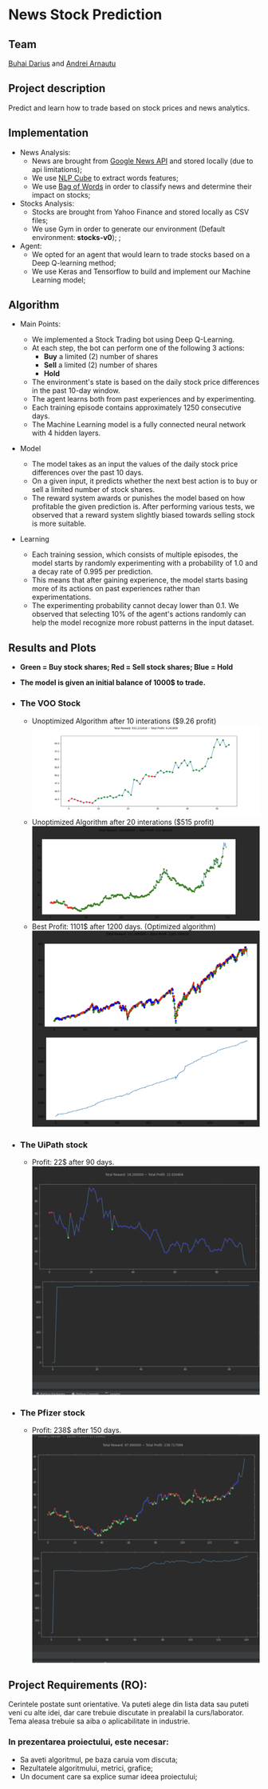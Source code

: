 # News Stock Prediction

## Team
[Buhai Darius](https://github.com/DariusBuhai) and [Andrei Arnautu](https://github.com/andreiarnautu)

## Project description
Predict and learn how to trade based on stock prices and news analytics.



## Implementation

 - News Analysis:
   - News are brought from [Google News API](https://newsapi.org/s/google-news-api) and stored locally (due to api limitations);
   - We use [NLP Cube](https://github.com/adobe/NLP-Cube) to extract words features;
   - We use [Bag of Words](https://en.wikipedia.org/wiki/Bag-of-words_model) in order to classify news and determine their impact on stocks;
 - Stocks Analysis:
   - Stocks are brought from Yahoo Finance and stored locally as CSV files; 
   - We use Gym in order to generate our environment (Default environment: **stocks-v0**); ;
 - Agent:
   - We opted for an agent that would learn to trade stocks based on a Deep Q-learning method; 
   - We use Keras and Tensorflow to build and implement our Machine Learning model;

## Algorithm

- Main Points:
  - We implemented a Stock Trading bot using Deep Q-Learning.
  - At each step, the bot can perform one of the following 3 actions:
    - **Buy** a limited (2) number of shares
    - **Sell** a limited (2) number of shares
    - **Hold**
  - The environment's state is based on the daily stock price differences in the past 10-day window.
  - The agent learns both from past experiences and by experimenting.
  - Each training episode contains approximately 1250 consecutive days.
  - The Machine Learning model is a fully connected neural network with 4 hidden layers.
  

- Model
  - The model takes as an input the values of the daily stock price differences over the past 10 days.
  - On a given input, it predicts whether the next best action is to buy or sell a limited number of stock shares.
  - The reward system awards or punishes the model based on how profitable the given prediction is. After performing various tests, we observed that a reward system slightly biased towards selling stock is more suitable.

- Learning
  - Each training session, which consists of multiple episodes, the model starts by randomly experimenting with a probability of 1.0 and a decay rate of 0.995 per prediction.
  - This means that after gaining experience, the model starts basing more of its actions on past experiences rather than experimentations. 
  - The experimenting probability cannot decay lower than 0.1. We observed that selecting 10% of the agent's actions randomly can help the model recognize more robust patterns in the input dataset.

## Results and Plots

- **Green = Buy stock shares; Red = Sell stock shares; Blue = Hold**
- **The model is given an initial balance of 1000$ to trade.**

- ### The VOO Stock
  - Unoptimized Algorithm after 10 interations ($9.26 profit)
  ![](plots/voo/10iterations_unoptimized.png)
  - Unoptimized Algorithm after 20 interations ($515 profit)
  ![](plots/voo/20interations_unoptimized.png)
  - Best Profit: 1101$ after 1200 days. (Optimized algorithm)
  ![](plots/voo/25iterations_optimized.png)
- ### The UiPath stock
  - Profit: 22$ after 90 days.
  ![](plots/path/25iterations.png)
- ### The Pfizer stock
  - Profit: 238$ after 150 days.
  ![](plots/pfizer/25iterations.png)

  

## Project Requirements (RO):

Cerintele postate sunt orientative. Va puteti alege din lista data sau puteti veni cu alte idei,
dar care trebuie discutate in prealabil la curs/laborator. Tema aleasa trebuie sa aiba o
aplicabilitate in industrie.

### In prezentarea proiectului, este necesar:
- Sa aveti algoritmul, pe baza caruia vom discuta;
- Rezultatele algoritmului, metrici, grafice;
- Un document care sa explice sumar ideea proiectului;
